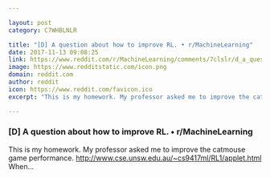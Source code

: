 ```yaml
---

layout: post
category: C7WHBLNLR

title: "[D] A question about how to improve RL. • r/MachineLearning"
date: 2017-11-13 09:08:25
link: https://www.reddit.com/r/MachineLearning/comments/7clslr/d_a_question_about_how_to_improve_rl/
image: https://www.redditstatic.com/icon.png
domain: reddit.com
author: reddit
icon: https://www.reddit.com/favicon.ico
excerpt: "This is my homework. My professor asked me to improve the catmouse game performance. <http://www.cse.unsw.edu.au/~cs9417ml/RL1/applet.html> When..."

---
```


### [D] A question about how to improve RL. • r/MachineLearning

This is my homework. My professor asked me to improve the catmouse game performance. <http://www.cse.unsw.edu.au/~cs9417ml/RL1/applet.html> When...